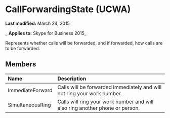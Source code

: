 
# CallForwardingState (UCWA)

 **Last modified:** March 24, 2015

 _ **Applies to:** Skype for Business 2015_

Represents whether calls will be forwarded, and if forwarded, how calls are to be forwarded.


## Members





|**Name**|**Description**|
|:-----|:-----|
|ImmediateForward|Calls will be forwarded immediately and will not ring your work number.|
|SimultaneousRing|Calls will ring your work number and will also ring another phone or person.|

